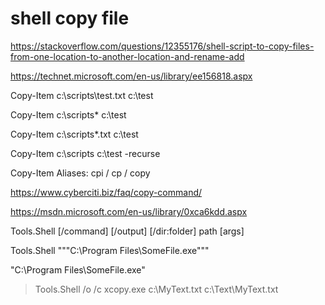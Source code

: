 # shell copy file 


https://stackoverflow.com/questions/12355176/shell-script-to-copy-files-from-one-location-to-another-location-and-rename-add

https://technet.microsoft.com/en-us/library/ee156818.aspx



Copy-Item c:\scripts\test.txt c:\test

Copy-Item c:\scripts\* c:\test

Copy-Item c:\scripts\*.txt c:\test

Copy-Item c:\scripts c:\test -recurse

Copy-Item Aliases: cpi / cp / copy


https://www.cyberciti.biz/faq/copy-command/


https://msdn.microsoft.com/en-us/library/0xca6kdd.aspx


Tools.Shell [/command] [/output] [/dir:folder] path [args]  

Tools.Shell """C:\Program Files\SomeFile.exe"""  

"C:\Program Files\SomeFile.exe"  

>Tools.Shell /o /c xcopy.exe c:\MyText.txt c:\Text\MyText.txt  


















